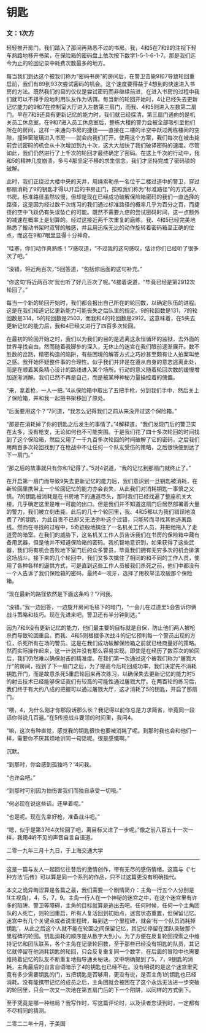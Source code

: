 # 钥匙

### 文：1次方


轻轻推开房门，我们踏入了那间再熟悉不过的书房。我，4和5在7和9的注视下轻车熟路地移开书架，在保险箱的密码盘上依次按下数字1-5-1-6-1-7。那是我们迄今为止的轮回记录中耗费次数最多的地方。

每当我们到达这个被我们称为“密码书房”的房间后，在警卫击毙9和7导致轮回重启前，我们有89到93次尝试密码的机会。这个速度要得益于4想到的快速进入书房的方法。既然我们的目的仅仅是尝试密码而非继续前进，在进入书房的过程中我们就可以不择手段地利用队友作为诱饵。每当新的轮回开始时，4让已经失去更新记忆能力的9和7在控制室大厅进入左数第三扇门，而我、4和5则进入左数第二扇门。早在7和9还具有更新记忆的能力时，我们就已经探清，第三扇门通向的是机关员工休息室。在9和7进入员工休息室后，整栋大楼的警力会被全部吸引至他们所在的房间，这样一来通向书房的捷径——直接在二楼的半空中跃过两栋楼间的空隙，撞碎窗玻璃进入书房——就会向我们打开。使用这个方案，我们每次在被击毙前尝试密码的机会从十次增加到九十次，这大大加快了我们破译密码的速度。尽管如此，我们仍然进行了上千次的轮回才最终确定了密码。在这上千次的行动中，我和5的精神几度崩溃，多亏4那坚定不移的求生信念，我们才坚持完成了密码锁的破解。

此时，我们正绕过大楼中央的天井，用绳索勒杀一名位于二楼过道中的警卫，穿过那扇消耗了9的钥匙才得以开启的书房正门，按照我们称为“标准路径”的方式进入书房。标准路径虽然较慢，但却是现在已经成功破解保险箱密码的我们一直选择的路径，这是因为经过数千次练习的我们通过标准路径的概率几乎为百分之百，而捷径的空中飞跃仍有失误坠亡的可能。既然不需要九倍的尝试密码时间，这一点额外的减速在概率上是划算的。经过这接近两千次重复的磨练，我、4和5已经完美地熟悉了搬动书架时双臂的触感，并且用迅疾无比的动作旋转着密码箱至正确的位点，而这在9和7眼里显得十分神奇。

“哇塞，你们动作真熟练！”7感叹道，“不过我的这句感叹，估计你们已经听了很多次了吧。”

“没错，将近两百次，”5回答道，“包括你后面的这句补充。”

“你这句‘将近两百次’我也听了好几百次了呢。”4接着说道，“毕竟已经是第2912次轮回了。”

每当一个新的轮回开始时，我们都会报出自己所在的轮回数，以确定队伍的进程。这是在我们知道记忆更新能力可能丧失之后队里的规定。9的轮回数是131，7的轮回数是314，5的轮回数是2503，而我和4的轮回数是2912。这意味着，在5失去更新记忆的能力后，我和4已经又进行了四百多次轮回。

在最初的轮回开始之时，我们以为我们的目的是逃离这永恒循环的监狱，去外面的世界寻找自由。然而随着我脚步的深入，无休止的迷宫在我们眼前逐渐展开。数不胜数的岔路，精密构造的陷阱，有些困境的解答方式之巧妙甚至颇有让人拍案叫绝之感。我开始怀疑整件事的合理性。似乎我们并非是在遵从自身的意志逃离此处，而是在顺着某条精心设计的路线进入某个场所。行动的意义随着轮回次数的缓慢增加逐渐消解。我们已然不再是自己，而是被某种神秘力量操控着的傀儡。

“来，拿着枪，一人一把。”4从保险箱中取出了五把手枪，分到我们手中，然后关上了保险箱，并和我一起把书架移回了原处。

“后面要用这个？”7问道，“我怎么记得我们之前从来没开过这个保险箱。”

“那是在消耗掉了你的钥匙之后发生的事情了。”4解释道，“我们发现门后的警卫实在太多，没有枪支，无论如何也不可能突围。于是我们花了四十多次轮回的时间找到了这个保险箱，然后又用了一千九百多次轮回的时间破解了它的密码，之后我们用两百多次轮回找到了在枪战中不让任何一个队友受伤的策略，之后很快便到达了下一扇门。”

“那之后的故事就只有你和1记得了。”5对4说道，“我的记忆到那扇门就终止了。”

在开启第一扇门而导致9失去更新记忆的能力后，我们意识到一旦钥匙被消耗，在新轮回里携带上一个轮回记忆的能力亦会丧失，从此我们对消耗钥匙一事慎之又慎。7的钥匙被消耗是在书房地下的通道尽头，那时我们已经找遍了整座机关大楼，几乎确定这里是唯一可能的出口。但是我们并不知道这扇门后居然部署着大量的警力，我们被立刻击毙。此后的几十个轮回里，我、4和5都以为我们错误地浪费了7的钥匙，为此自责不已却又无法弥补这个过错，只能转而寻找其他逃离路线。然而在寻找的过程中，5奇迹般地擒住了一名机关工作人员，并把他拖入了走道旁的暗室。在我们的威胁下，这名机关工作人员告诉我们在书房的保险箱中藏有备用武器，但是他并不知道保险箱的密码。我机智地意识到，如果获得了这些武器，我们将有机会击败地下室门后的众多警员，毕竟我们拥有无穷多次的机会排演这场战斗。接下来的几个轮回中，我们又多次擒住了相同的和不同的工作人员，使用了各种各样的逼供方式，可是直到这些工作人员被我们杀死之前，他们中都没有一个人告诉了我们保险箱的密码，最终4一咬牙，选择了用枚举法攻破那个保险箱。

“现在最新的路径依然是下面这条吗？”7问我。

“没错。”我一边回答，一边旋开房间毛毯下的暗门，“一会儿在过道里5会告诉你俩战斗策略和技巧。现在先进来吧，警卫还有半分钟到达。”

因为7和9没有更新记忆的能力，他们最主要的目标就是自保，防止他们两人被枪杀而导致轮回重启。而我、4和5则根据多次战斗的记忆预判每一个警员出现的方位，杀死所有在场的警员。这是在我们成功破解保险箱之前就已经商量好的策略。然而实际操作起来，这一计划并没有那么容易实现。即使是在经历了数百次的轮回后，我们仍然难以确保射击的精准度。在我们第一次通过这个被我们称为“屠戮大厅”的房间，找到了下一扇门之后，为了提高今后轮回成功率，我们决定先不消耗钥匙开门，而是故意杀死5重启轮回来再次练习，以确保失去更新记忆的能力时5的射击技术已经能够保证我们有较高的可能性通过屠戮大厅。在两百轮的练习后，我们终于有大约八成的把握可以通过屠戮大厅，这才消耗了5的钥匙，开启了那扇门。

“喂，4，为什么刚才你那段话那么长？我记得以前你总是力求简省，毕竟同一段话你得说几百遍。”在5传授战斗要领的时间里，我问4。

“嘛，这次有种直觉，感觉我的钥匙很快也要被消耗了呢。到那时我也会和他们一样，需要你不厌其烦地讲同一句话呢。很是感慨啊。”

沉默。

“到那时，你会感到孤独吗？”4问我。

“也许会吧。”

“到那时可别因为怕伤害我们而独自承受一切哦。”

“何必现在说这些话。还早着呢。”

“也是呢。现在先拿好枪，准备战斗吧。”

“嗯，似乎是第3764次轮回了吧，离目标又进了一步呢。”像之前八百五十一次一样，我用4听不见的声音自言自语道。


二零一九年三月十九日，于上海交通大学


----------------------

这是一篇与友人一起回忆往昔后的激情创作，带有无尽的感伤情绪。这篇与《‘七种方法’后传》可以算是同一个系列的作品，只不过这篇更没有明确指代。

本文之诡异晦涩算是各篇之最，我们需要一个剧情简介：主角一行五个人分别是1(主视角)，4，5，7，9。主角一行人在一个神秘的迷宫之中，在这个迷宫里有许多的陷阱、警卫等障碍，主角的目标就算是逃出去吧。任何时候，任何一个主角团队的人死亡，则轮回重启，所有人复活回到初始点，迷宫状态重置，但保留记忆。迷宫中有几个关键点或者说里程碑，每到达一个里程碑，就会‘有一个队员消耗掉钥匙’，从此之后这个人就不能在轮回之间保留记忆，其记忆停留在团队突破那个里程碑的轮回。钥匙消耗的顺序是从数字大到小。为了方便在反复轮回探索之中维持记忆和团队联系，各个主角在记录轮回数，至于那些已经没有钥匙的队员，其记忆就停留在他消耗钥匙的轮回，只会反复重复同一个数字，在后面的冒险中也需要维持着记忆的队友不断重复地指导通关秘诀。文中明确提到了5，7，9钥匙的消耗，主角最后的自言自语暗示了4的钥匙也已经不在。没有明说的是这个迷宫里究竟有多少需要钥匙的门，五把钥匙是否够用，更没有说，是否主角1的钥匙也已经消耗。没有能携带记忆的成员之后，主角团就会被困在了这个永远无法进一步突破的轮回里，只会一次又一次地在第五扇门后的下一个陷阱，以同样的方式倒下。

至于究竟是哪一种结局？我写作时，写这篇评论时，以及读者您读到时，一定都有不尽相同的猜测。



二零二二年十月，于美国



